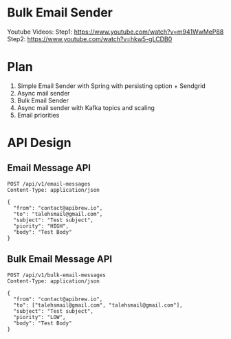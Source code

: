 Bulk Email Sender
========

Youtube Videos: 
Step1: https://www.youtube.com/watch?v=m941WwMeP88
Step2: https://www.youtube.com/watch?v=hkw5-gLCDB0

# Plan
1. Simple Email Sender with Spring with persisting option + Sendgrid 
2. Async mail sender
3. Bulk Email Sender
4. Async mail sender with Kafka topics and scaling
5. Email priorities

# API Design

## Email Message API

```http request
POST /api/v1/email-messages
Content-Type: application/json

{
  "from": "contact@apibrew.io",
  "to": "talehsmail@gmail.com",
  "subject": "Test subject",
  "piority": "HIGH",
  "body": "Test Body"
}

```

## Bulk Email Message API

```http request
POST /api/v1/bulk-email-messages
Content-Type: application/json

{
  "from": "contact@apibrew.io",
  "to": ["talehsmail@gmail.com", "talehsmail@gmail.com"],
  "subject": "Test subject",
  "piority": "LOW",
  "body": "Test Body"
}

```